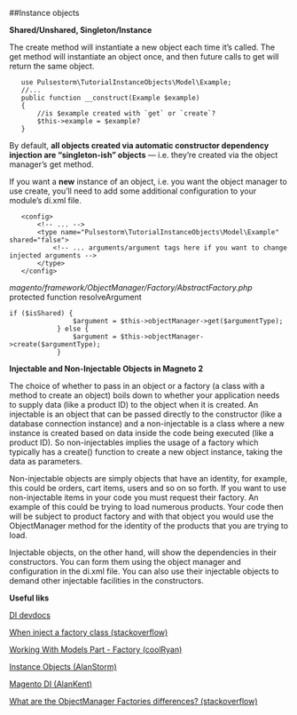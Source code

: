 ##Instance objects

**Shared/Unshared, Singleton/Instance**

The create method will instantiate a new object each time it’s called. The get method will instantiate an object once, and then future calls to get will return the same object.

```//...
   use Pulsestorm\TutorialInstanceObjects\Model\Example;
   //...
   public function __construct(Example $example)
   {
       //is $example created with `get` or `create`?
       $this->example = $example?
   }
```
By default, **all objects created via automatic constructor dependency injection are “singleton-ish” objects** — i.e. they’re created via the object manager’s get method.

If you want a **new** instance of an object, i.e. you want the object manager to use create, you’ll need to add some additional <type/> configuration to your module’s di.xml file.

```<!-- File: app/code/Pulsestorm/TutorialInstanceObjects/etc/di.xml --> 
   <config>
       <!-- ... -->
       <type name="Pulsestorm\TutorialInstanceObjects\Model\Example" shared="false">
           <!-- ... arguments/argument tags here if you want to change injected arguments -->
       </type>
   </config>
```

_magento/framework/ObjectManager/Factory/AbstractFactory.php_
protected function resolveArgument
```
if ($isShared) {
                $argument = $this->objectManager->get($argumentType);
            } else {
                $argument = $this->objectManager->create($argumentType);
            }
```

**Injectable and Non-Injectable Objects in Magneto 2**

The choice of whether to pass in an object or a factory (a class with a method to create an object) boils down to whether your application needs to supply data (like a product ID) to the object when it is created. An injectable is an object that can be passed directly to the constructor (like a database connection instance) and a non-injectable is a class where a new instance is created based on data inside the code being executed (like a product ID). So non-injectables implies the usage of a factory which typically has a create() function to create a new object instance, taking the data as parameters.

Non-injectable objects are simply objects that have an identity, for example, this could be orders, cart items, users and so on so forth. If you want to use non-injectable items in your code you must request their factory. An example of this could be trying to load numerous products. Your code then will be subject to product factory and with that object you would use the ObjectManager method for the identity of the products that you are trying to load.

Injectable objects, on the other hand, will show the dependencies in their constructors. You can form them using the object manager and configuration in the di.xml file. You can also use their injectable objects to demand other injectable facilities in the constructors.

**Useful liks**

[DI devdocs](http://devdocs.magento.com/guides/v2.1/extension-dev-guide/depend-inj.html)

[When inject a factory class (stackoverflow)](https://magento.stackexchange.com/questions/167501/which-one-to-use-factory-or-direct-model-class-in-magento-2)

[Working With Models Part - Factory (coolRyan)](http://www.coolryan.com/magento/2016/02/10/working-models-magento-2/)

[Instance Objects (AlanStorm)](http://alanstorm.com/magento_2_object_manager_instance_objects/)

[Magento DI (AlanKent)](https://alankent.me/2014/06/07/magento-2-dependency-injection-the-m2-way-to-replace-api-implementations/)

[What are the ObjectManager Factories differences? (stackoverflow)](https://magento.stackexchange.com/questions/120965/what-are-the-objectmanager-factories-differences)
